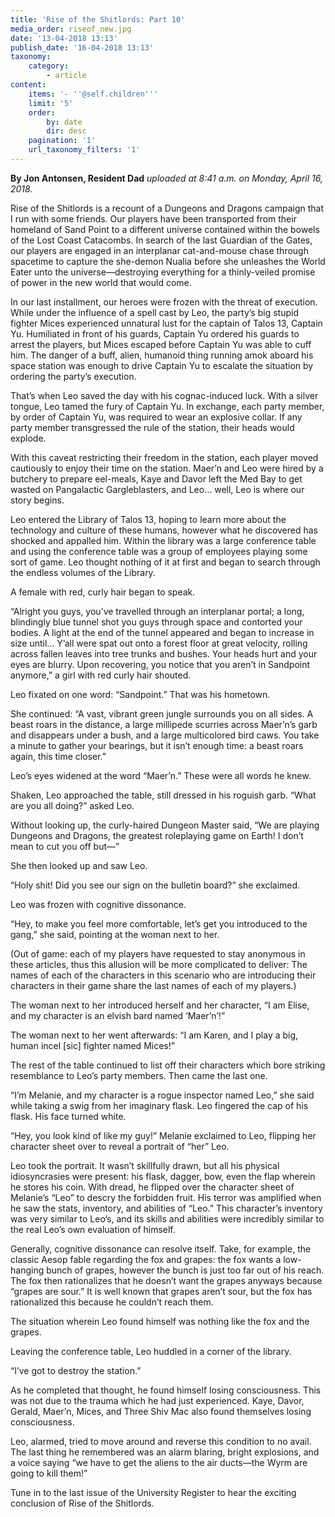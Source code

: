 ```yaml
---
title: 'Rise of the Shitlords: Part 10'
media_order: riseof_new.jpg
date: '13-04-2018 13:13'
publish_date: '16-04-2018 13:13'
taxonomy:
    category:
        - article
content:
    items: '- ''@self.children'''
    limit: '5'
    order:
        by: date
        dir: desc
    pagination: '1'
    url_taxonomy_filters: '1'
---
```


**By Jon Antonsen, Resident Dad** _uploaded at 8:41 a.m. on Monday, April 16, 2018._

Rise of the Shitlords is a recount of a Dungeons and Dragons campaign that I run with some friends. Our players have been transported from their homeland of Sand Point to a different universe contained within the bowels of the Lost Coast Catacombs. In search of the last Guardian of the Gates, our players are engaged in an interplanar cat-and-mouse chase through spacetime to capture the she-demon Nualia before she unleashes the World Eater unto the universe—destroying everything for a thinly-veiled promise of power in the new world that would come.
 
In our last installment, our heroes were frozen with the threat of execution. While under the influence of a spell cast by Leo, the party’s big stupid fighter Mices experienced unnatural lust for the captain of Talos 13, Captain Yu. Humiliated in front of his guards, Captain Yu ordered his guards to arrest the players, but Mices escaped before Captain Yu was able to cuff him. The danger of a buff, alien, humanoid thing running amok aboard his space station was enough to drive Captain Yu to escalate the situation by ordering the party’s execution.
 
That’s when Leo saved the day with his cognac-induced luck. With a silver tongue, Leo tamed the fury of Captain Yu. In exchange, each party member, by order of Captain Yu, was required to wear an explosive collar. If any party member transgressed the rule of the station, their heads would explode.
 
With this caveat restricting their freedom in the station, each player moved cautiously to enjoy their time on the station. Maer’n and Leo were hired by a butchery to prepare eel-meals, Kaye and Davor left the Med Bay to get wasted on Pangalactic Gargleblasters, and Leo… well, Leo is where our story begins.
 
Leo entered the Library of Talos 13, hoping to learn more about the technology and culture of these humans, however what he discovered has shocked and appalled him. Within the library was a large conference table and using the conference table was a group of employees playing some sort of game. Leo thought nothing of it at first and began to search through the endless volumes of the Library.

A female with red, curly hair began to speak.
 
“Alright you guys, you’ve travelled through an interplanar portal; a long, blindingly blue tunnel shot you guys through space and contorted your bodies. A light at the end of the tunnel appeared and began to increase in size until… Y’all were spat out onto a forest floor at great velocity, rolling across fallen leaves into tree trunks and bushes. Your heads hurt and your eyes are blurry. Upon recovering, you notice that you aren’t in Sandpoint anymore,” a girl with red curly hair shouted.
 
Leo fixated on one word: “Sandpoint.” That was his hometown.
 
She continued: “A vast, vibrant green jungle surrounds you on all sides. A beast roars in the distance, a large millipede scurries across Maer’n’s garb and disappears under a bush, and a large multicolored bird caws. You take a minute to gather your bearings, but it isn’t enough time: a beast roars again, this time closer.”
 
Leo’s eyes widened at the word “Maer’n.” These were all words he knew.
 
Shaken, Leo approached the table, still dressed in his roguish garb. “What are you all doing?” asked Leo.
 
Without looking up, the curly-haired Dungeon Master said, “We are playing Dungeons and Dragons, the greatest roleplaying game on Earth! I don’t mean to cut you off but—”
 
She then looked up and saw Leo.
 
“Holy shit! Did you see our sign on the bulletin board?” she exclaimed.
 
Leo was frozen with cognitive dissonance.
 
“Hey, to make you feel more comfortable, let’s get you introduced to the gang,” she said, pointing at the woman next to her.
 
(Out of game: each of my players have requested to stay anonymous in these articles, thus this allusion will be more complicated to deliver: The names of each of the characters in this scenario who are introducing their characters in their game share the last names of each of my players.)
 
The woman next to her introduced herself and her character, “I am Elise, and my character is an elvish bard named ‘Maer’n’!”
 
The woman next to her went afterwards: “I am Karen, and I play a big, human incel [sic] fighter named Mices!”
 
The rest of the table continued to list off their characters which bore striking resemblance to Leo’s party members. Then came the last one.
 
“I’m Melanie, and my character is a rogue inspector named Leo,” she said while taking a swig from her imaginary flask. Leo fingered the cap of his flask. His face turned white.
 
“Hey, you look kind of like my guy!” Melanie exclaimed to Leo, flipping her character sheet over to reveal a portrait of “her” Leo.
 
Leo took the portrait. It wasn’t skillfully drawn, but all his physical idiosyncrasies were present: his flask, dagger, bow, even the flap wherein he stores his coin. With dread, he flipped over the character sheet of Melanie’s “Leo” to descry the forbidden fruit. His terror was amplified when he saw the stats, inventory, and abilities of “Leo.” This character’s inventory was very similar to Leo’s, and its skills and abilities were incredibly similar to the real Leo’s own evaluation of himself.
 
Generally, cognitive dissonance can resolve itself. Take, for example, the classic Aesop fable regarding the fox and grapes: the fox wants a low-hanging bunch of grapes, however the bunch is just too far out of his reach. The fox then rationalizes that he doesn’t want the grapes anyways because “grapes are sour.” It is well known that grapes aren’t sour, but the fox has rationalized this because he couldn’t reach them.
 
The situation wherein Leo found himself was nothing like the fox and the grapes.
 
Leaving the conference table, Leo huddled in a corner of the library. 
 
“I’ve got to destroy the station.”
 
As he completed that thought, he found himself losing consciousness. This was not due to the trauma which he had just experienced. Kaye, Davor, Gerald, Maer’n, Mices, and Three Shiv Mac also found themselves losing consciousness.
 
Leo, alarmed, tried to move around and reverse this condition to no avail. The last thing he remembered was an alarm blaring, bright explosions, and a voice saying “we have to get the aliens to the air ducts—the Wyrm are going to kill them!”
 
Tune in to the last issue of the University Register to hear the exciting conclusion of Rise of the Shitlords. 